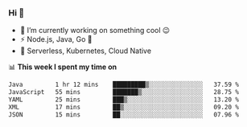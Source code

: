 ### Hi 👋

<!--
**nodejh/nodejh** is a ✨ _special_ ✨ repository because its `README.md` (this file) appears on your GitHub profile.

Here are some ideas to get you started:

- 🔭 I’m currently working on ...
- 🌱 I’m currently learning ...
- 👯 I’m looking to collaborate on ...
- 🤔 I’m looking for help with ...
- 💬 Ask me about ...
- 📫 How to reach me: ...
- 😄 Pronouns: ...
- ⚡ Fun fact: ...
-->

- 🔭 I’m currently working on something cool :wink:
- ⚡ Node.js, Java, Go :thought_balloon:
- 🤖 Serverless, Kubernetes, Cloud Native

📊 **This week I spent my time on**

<!--START_SECTION:waka-->

```txt
Java         1 hr 12 mins    █████████▒░░░░░░░░░░░░░░░   37.59 %
JavaScript   55 mins         ███████▒░░░░░░░░░░░░░░░░░   28.75 %
YAML         25 mins         ███▒░░░░░░░░░░░░░░░░░░░░░   13.20 %
XML          17 mins         ██▒░░░░░░░░░░░░░░░░░░░░░░   09.20 %
JSON         15 mins         ██░░░░░░░░░░░░░░░░░░░░░░░   07.96 %
```

<!--END_SECTION:waka-->


<!--
:traffic_light: **Visitors**

![visitors](https://visitor-badge.glitch.me/badge?page_id=nodejh.nodejh)
-->
